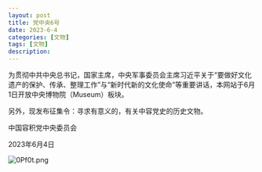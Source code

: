 ```yaml
---
layout: post
title: 党中央6号
date: 2023-6-4
categories: [文物]
tags: [文物]
description: 
---
```


为贯彻中共中央总书记，国家主席，中央军事委员会主席习近平关于“要做好文化遗产的保护、传承、整理工作”与“新时代新的文化使命”等重要讲话，本网站于6月1日开放中央博物院（Museum）板块。

另外，现发布征集令：寻求有意义的，有关中容党史的历史文物。

中国容积党中央委员会

2023年6月4日

![0Pf0t.png](https://i.imgtg.com/2023/02/04/0Pf0t.png)

